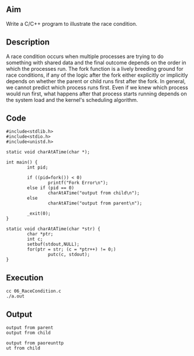 ## Aim
Write a C/C++ program to illustrate the race condition.  

## Description
A race condition occurs when multiple processes are trying to do something with shared data and the final outcome depends on the order in which the processes run. The fork function is a lively breeding ground for race conditions, if any of the logic after the fork either explicitly or implicitly depends on whether the parent or child runs first after the fork. In general, we cannot predict which process runs first. Even if we knew which process would run first, what happens after that process starts running depends on the system load and the kernel's scheduling algorithm.  

## Code
```
#include<stdlib.h>
#include<stdio.h>
#include<unistd.h>

static void charAtATime(char *);

int main() {
        int pid;

        if ((pid=fork()) < 0)
                printf("Fork Error\n");
        else if (pid == 0)
                charAtATime("output from child\n");
        else
                charAtATime("output from parent\n");

        _exit(0);
}

static void charAtATime(char *str) {
        char *ptr;
        int c;
        setbuf(stdout,NULL);
        for(ptr = str; (c = *ptr++) != 0;)
                putc(c, stdout);
}
```

## Execution
```
cc 06_RaceCondition.c
./a.out  
```

## Output
```
output from parent
output from child

output from paoreunttp
ut from child
```
